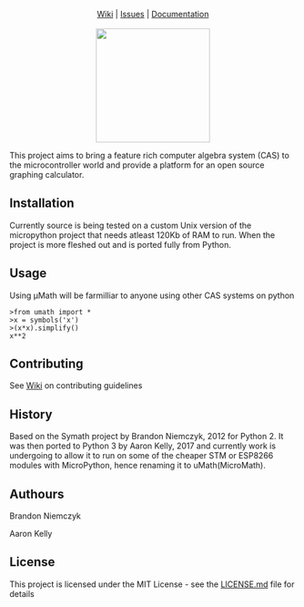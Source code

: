 

<p align="center">
  <a href="https://github.com/AaronKel/uMath/wiki">Wiki</a> |
  <a href="https://github.com/AaronKel/uMath/issues">Issues</a> |
  <a href="#">Documentation</a>
  <br><br>
  <img src="https://github.com/AaronKel/uMath/blob/master/uMath-logo.png" data-canonical-src="https://github.com/AaronKel/uMath/blob/master/uMath-logo.png" width="200" />
</p>

This project aims to bring a feature rich computer algebra system (CAS) to the microcontroller world and provide a platform for an open source graphing calculator.

## Installation

Currently source is being tested on a custom Unix version of the micropython project that needs atleast 120Kb of RAM to run. When the project is more fleshed out and is ported fully from Python.

## Usage

Using μMath will be farmilliar to anyone using other CAS systems on python
```
>from umath import *
>x = symbols('x')
>(x*x).simplify()
x**2
```

## Contributing

See <a href="https://github.com/AaronKel/uMath/wiki">Wiki</a> on contributing guidelines

## History

Based on the Symath project by Brandon Niemczyk, 2012 for Python 2.
It was then ported to Python 3 by Aaron Kelly, 2017 and currently
work is undergoing to allow it to run on some of the cheaper STM or
ESP8266 modules with MicroPython, hence renaming it to uMath(MicroMath).

## Authours

Brandon Niemczyk

Aaron Kelly

## License

This project is licensed under the MIT License - see the [LICENSE.md](LICENSE.md) file for details
